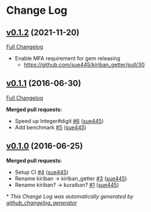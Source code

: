 # Change Log

## [v0.1.2](https://github.com/sue445/kiriban_getter/tree/v0.1.2) (2021-11-20)
[Full Changelog](https://github.com/sue445/kiriban_getter/compare/v0.1.1...v0.1.2)

* Enable MFA requirement for gem releasing
  * https://github.com/sue445/kiriban_getter/pull/30

## [v0.1.1](https://github.com/sue445/kiriban_getter/tree/v0.1.1) (2016-06-30)
[Full Changelog](https://github.com/sue445/kiriban_getter/compare/v0.1.0...v0.1.1)

**Merged pull requests:**

- Speed up Integer\#digit [\#6](https://github.com/sue445/kiriban_getter/pull/6) ([sue445](https://github.com/sue445))
- Add benchmark [\#5](https://github.com/sue445/kiriban_getter/pull/5) ([sue445](https://github.com/sue445))

## [v0.1.0](https://github.com/sue445/kiriban_getter/tree/v0.1.0) (2016-06-25)
**Merged pull requests:**

- Setup CI [\#4](https://github.com/sue445/kiriban_getter/pull/4) ([sue445](https://github.com/sue445))
- Rename kiriban -\> kiriban\_getter [\#3](https://github.com/sue445/kiriban_getter/pull/3) ([sue445](https://github.com/sue445))
- Rename kiriban? -\> kuraiban? [\#1](https://github.com/sue445/kiriban_getter/pull/1) ([sue445](https://github.com/sue445))



\* *This Change Log was automatically generated by [github_changelog_generator](https://github.com/skywinder/Github-Changelog-Generator)*